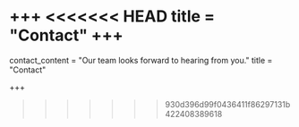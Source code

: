 +++
<<<<<<< HEAD
title = "Contact"
+++
=======
contact_content = "Our team looks forward to hearing from you."
title = "Contact"

+++
>>>>>>> 930d396d99f0436411f86297131b422408389618
